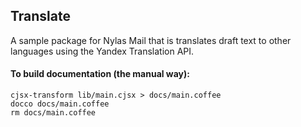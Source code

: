 
## Translate

A sample package for Nylas Mail that is translates draft text to other languages using the Yandex Translation API.

#### To build documentation (the manual way):

```
cjsx-transform lib/main.cjsx > docs/main.coffee
docco docs/main.coffee
rm docs/main.coffee
```